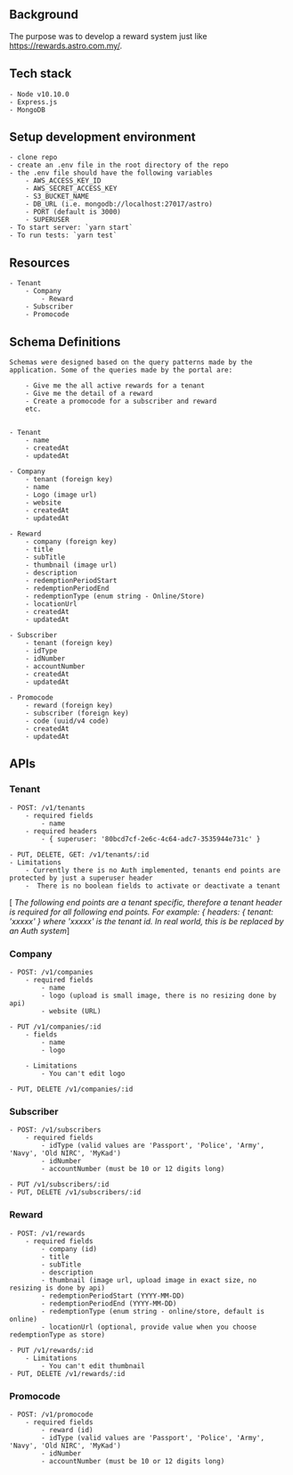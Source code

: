 ## Background

The purpose was to develop a reward system just like https://rewards.astro.com.my/.


## Tech stack
    - Node v10.10.0
    - Express.js
    - MongoDB


## Setup development environment
    - clone repo
    - create an .env file in the root directory of the repo
    - the .env file should have the following variables
        - AWS_ACCESS_KEY_ID
        - AWS_SECRET_ACCESS_KEY
        - S3_BUCKET_NAME
        - DB_URL (i.e. mongodb://localhost:27017/astro)
        - PORT (default is 3000)
        - SUPERUSER
    - To start server: `yarn start`
    - To run tests: `yarn test`


## Resources
    - Tenant
        - Company
            - Reward
        - Subscriber
        - Promocode


## Schema Definitions
    Schemas were designed based on the query patterns made by the application. Some of the queries made by the portal are:

        - Give me the all active rewards for a tenant
        - Give me the detail of a reward
        - Create a promocode for a subscriber and reward
        etc.


    - Tenant
        - name
        - createdAt
        - updatedAt

    - Company
        - tenant (foreign key)
        - name
        - Logo (image url)
        - website
        - createdAt
        - updatedAt

    - Reward
        - company (foreign key)
        - title
        - subTitle
        - thumbnail (image url)
        - description
        - redemptionPeriodStart
        - redemptionPeriodEnd
        - redemptionType (enum string - Online/Store)
        - locationUrl
        - createdAt
        - updatedAt

    - Subscriber
        - tenant (foreign key)
        - idType
        - idNumber
        - accountNumber
        - createdAt
        - updatedAt

    - Promocode
        - reward (foreign key)
        - subscriber (foreign key)
        - code (uuid/v4 code)
        - createdAt
        - updatedAt


## APIs

### Tenant
    - POST: /v1/tenants
        - required fields
            - name
        - required headers
            - { superuser: '80bcd7cf-2e6c-4c64-adc7-3535944e731c' }

    - PUT, DELETE, GET: /v1/tenants/:id
    - Limitations
        - Currently there is no Auth implemented, tenants end points are protected by just a superuser header
        -  There is no boolean fields to activate or deactivate a tenant


[ *The following end points are a tenant specific, therefore a tenant header is required for all following end points. For example: { headers: { tenant: 'xxxxx' } where 'xxxxx' is the tenant id. In real world, this is be replaced by an Auth system*]

### Company
    - POST: /v1/companies
        - required fields
            - name
            - logo (upload is small image, there is no resizing done by api)
            - website (URL)

    - PUT /v1/companies/:id
        - fields
            - name
            - logo

        - Limitations
            - You can't edit logo

    - PUT, DELETE /v1/companies/:id

### Subscriber
    - POST: /v1/subscribers
        - required fields
            - idType (valid values are 'Passport', 'Police', 'Army', 'Navy', 'Old NIRC', 'MyKad')
            - idNumber
            - accountNumber (must be 10 or 12 digits long)

    - PUT /v1/subscribers/:id
    - PUT, DELETE /v1/subscribers/:id

### Reward
    - POST: /v1/rewards
        - required fields
            - company (id)
            - title
            - subTitle
            - description
            - thumbnail (image url, upload image in exact size, no resizing is done by api)
            - redemptionPeriodStart (YYYY-MM-DD)
            - redemptionPeriodEnd (YYYY-MM-DD)
            - redemptionType (enum string - online/store, default is online)
            - locationUrl (optional, provide value when you choose redemptionType as store)

    - PUT /v1/rewards/:id
        - Limitations
            - You can't edit thumbnail
    - PUT, DELETE /v1/rewards/:id

### Promocode
    - POST: /v1/promocode
        - required fields
            - reward (id)
            - idType (valid values are 'Passport', 'Police', 'Army', 'Navy', 'Old NIRC', 'MyKad')
            - idNumber
            - accountNumber (must be 10 or 12 digits long)
